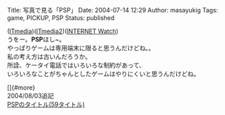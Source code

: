 Title: 写真で見る「PSP」
Date: 2004-07-14 12:29
Author: masayukig
Tags: game, PICKUP, PSP
Status: published

([ITmedia](http://www.itmedia.co.jp/lifestyle/articles/0407/13/news005.html))([ITmedia2](http://www.itmedia.co.jp/lifestyle/articles/0407/13/news019.html))([INTERNET
Watch](http://internet.watch.impress.co.jp/cda/news/2004/07/12/3872.html))  
うをー。**PSP**ほし\~。  
やっぱりゲームは専用端末に限ると思うんだけどね。。  
私の考え方は古いんだろうか。  
所詮、ケータイ電話ではいろいろな制約があって、  
いろいろなことがちゃんとしたゲームはやりにくいと思うんだけどね。

[]{#more}  
2004/08/03追記  
[PSPのタイトル(59タイトル)](http://www.famitsu.com/game/news/2004/07/12/103,1089627356,28497,0,0.html)
